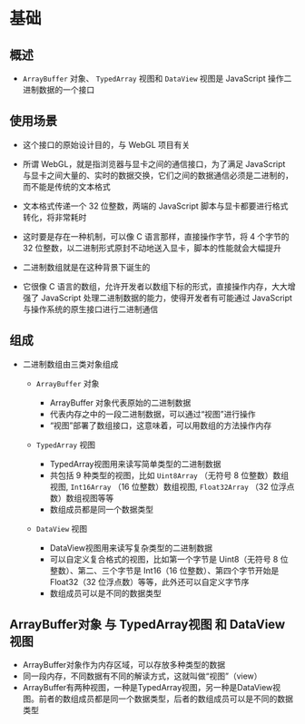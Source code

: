 # 基础

## 概述

+ `ArrayBuffer` 对象、 `TypedArray` 视图和 `DataView` 视图是 JavaScript 操作二进制数据的一个接口

## 使用场景

+ 这个接口的原始设计目的，与 WebGL 项目有关
+ 所谓 WebGL，就是指浏览器与显卡之间的通信接口，为了满足 JavaScript 与显卡之间大量的、实时的数据交换，它们之间的数据通信必须是二进制的，而不能是传统的文本格式
+ 文本格式传递一个 32 位整数，两端的 JavaScript 脚本与显卡都要进行格式转化，将非常耗时
+ 这时要是存在一种机制，可以像 C 语言那样，直接操作字节，将 4 个字节的 32 位整数，以二进制形式原封不动地送入显卡，脚本的性能就会大幅提升

+ 二进制数组就是在这种背景下诞生的
+ 它很像 C 语言的数组，允许开发者以数组下标的形式，直接操作内存，大大增强了 JavaScript 处理二进制数据的能力，使得开发者有可能通过 JavaScript 与操作系统的原生接口进行二进制通信

## 组成

+ 二进制数组由三类对象组成

  + `ArrayBuffer` 对象

    + ArrayBuffer 对象代表原始的二进制数据
    + 代表内存之中的一段二进制数据，可以通过“视图”进行操作
    + “视图”部署了数组接口，这意味着，可以用数组的方法操作内存

  + `TypedArray` 视图

    + TypedArray视图用来读写简单类型的二进制数据
    + 共包括 9 种类型的视图，比如 `Uint8Array` （无符号 8 位整数）数组视图, `Int16Array` （16 位整数）数组视图, `Float32Array` （32 位浮点数）数组视图等等
    + 数组成员都是同一个数据类型

  + `DataView` 视图

    + DataView视图用来读写复杂类型的二进制数据
    + 可以自定义复合格式的视图，比如第一个字节是 Uint8（无符号 8 位整数）、第二、三个字节是 Int16（16 位整数）、第四个字节开始是 Float32（32 位浮点数）等等，此外还可以自定义字节序
    + 数组成员可以是不同的数据类型

## ArrayBuffer对象 与  TypedArray视图 和 DataView视图

+ ArrayBuffer对象作为内存区域，可以存放多种类型的数据
+ 同一段内存，不同数据有不同的解读方式，这就叫做“视图”（view）
+ ArrayBuffer有两种视图，一种是TypedArray视图，另一种是DataView视图。前者的数组成员都是同一个数据类型，后者的数组成员可以是不同的数据类型
